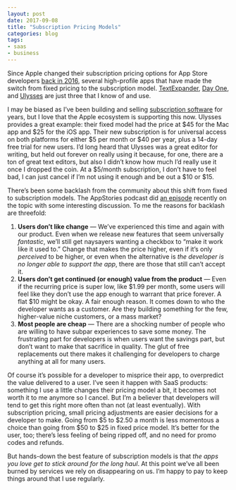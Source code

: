 ```yaml
---
layout: post
date: 2017-09-08
title: "Subscription Pricing Models"
categories: blog
tags:
- saas
- business
---
```


Since Apple changed their subscription pricing options for App Store developers [back in 2016](https://daringfireball.net/2016/06/the_new_app_store), several high-profile apps that have made the switch from fixed pricing to the subscription model. [TextExpander](https://smilesoftware.com/textexpander/entry/textexpander-adjustments), [Day One](http://dayoneapp.com/2017/06/day-one-goes-premium/), and [Ulysses](https://medium.com/building-ulysses/why-were-switching-ulysses-to-subscription-47f80b07a9cd) are just three that I know of and use.

I may be biased as I’ve been building and selling [subscription software](http://www.fulcrumapp.com) for years, but I love that the Apple ecosystem is supporting this now. Ulysses provides a great example: their fixed model had the price at $45 for the Mac app and $25 for the iOS app. Their new subscription is for universal access on both platforms for either $5 per month or $40 per year, plus a 14-day free trial for new users. I’d long heard that Ulysses was a great editor for writing, but held out forever on really using it because, for one, there are a ton of great text editors, but also I didn’t know how much I’d really use it once I dropped the coin. At a $5/month subscription, I don’t have to feel bad, I can just cancel if I’m not using it enough and be out a $10 or $15.

There’s been some backlash from the community about this shift from fixed to subscription models. The AppStories podcast did [an episode](https://appstories.net/episodes/20/) recently on the topic with some interesting discussion. To me the reasons for backlash are threefold:

1. **Users don’t like change** — We’ve experienced this time and again with our product. Even when we release new features that seem universally _fantastic_, we’ll still get naysayers wanting a checkbox to “make it work like it used to.” Change that makes the price higher, even if it’s only _perceived_ to be higher, or even when the alternative is _the developer is no longer able to support the app_, there are those that still can’t accept it.
2. **Users don’t get continued (or enough) value from the product** — Even if the recurring price is super low, like $1.99 per month, some users will feel like they don’t use the app enough to warrant that price forever. A flat $10 might be okay. A fair enough reason. It comes down to who the developer wants as a customer. Are they building something for the few, higher-value niche customers, or a mass market?
3. **Most people are cheap** — There are a shocking number of people who are willing to have subpar experiences to save some money. The frustrating part for developers is when users want the savings part, but don’t want to make that sacrifice in quality. The glut of free replacements out there makes it challenging for developers to charge anything at all for many users.

Of course it’s possible for a developer to misprice their app, to overpredict the value delivered to a user. I’ve seen it happen with SaaS products: something I use a little changes their pricing model a bit, it becomes not worth it to me anymore so I cancel. But I’m a believer that developers will tend to get this right more often than not (at least eventually). With subscription pricing, small pricing adjustments are easier decisions for a developer to make. Going from $5 to $2.50 a month is less momentous a choice than going from $50 to $25 in fixed price model. It’s better for the user, too; there’s less feeling of being ripped off, and no need for promo codes and refunds.

But hands-down the best feature of subscription models is that _the apps you love get to stick around for the long haul_. At this point we’ve all been burned by services we rely on disappearing on us. I’m happy to pay to keep things around that I use regularly.
